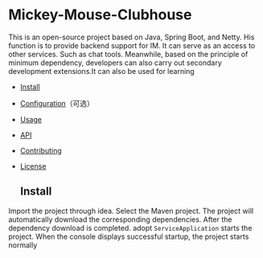 # Mickey-Mouse-Clubhouse
This is an open-source project based on Java, Spring Boot, and Netty. His function is to provide backend support for IM. It can serve as an access to other services. Such as chat tools. Meanwhile, based on the principle of minimum dependency, developers can also carry out secondary development extensions.It can also be used for learning

- [Install](#Install)
- [Configuration](#Configuration)（可选）
- [Usage](#Usage)
- [API](#API)
- [Contributing](#Contributing)
- [License](#License)

  ## Install
Import the project through idea. Select the Maven project. The project will automatically download the corresponding dependencies. After the dependency download is completed. adopt `ServiceApplication` starts the project. When the console displays successful startup, the project starts normally
